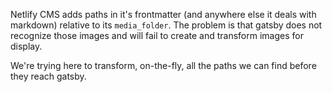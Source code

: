 Netlify CMS adds paths in it's frontmatter (and anywhere else it deals with
markdown) relative to its `media_folder`. The problem is that gatsby does not
recognize those images and will fail to create and transform images for display.

We're trying here to transform, on-the-fly, all the paths we can find before
they reach gatsby.